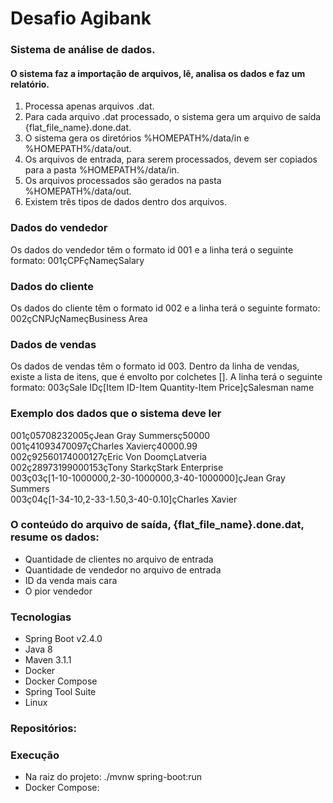 # Desafio Agibank

### Sistema de análise de dados.

#### O sistema faz a importação de arquivos, lê, analisa os dados e faz um relatório.  
1. Processa apenas arquivos .dat.
2. Para cada arquivo .dat processado, o sistema gera um arquivo de saída {flat_file_name}.done.dat.
3. O sistema gera os diretórios %HOMEPATH%/data/in e %HOMEPATH%/data/out.
4. Os arquivos de entrada, para serem processados, devem ser copiados para a pasta %HOMEPATH%/data/in.
5. Os arquivos processados são gerados na pasta %HOMEPATH%/data/out. 
6. Existem três tipos de dados dentro dos arquivos.
### Dados do vendedor
Os dados do vendedor têm o formato id 001 e a linha terá o seguinte formato: 001çCPFçNameçSalary
### Dados do cliente
Os dados do cliente têm o formato id 002 e a linha terá o seguinte formato: 002çCNPJçNameçBusiness Area
### Dados de vendas
Os dados de vendas têm o formato id 003. Dentro da linha de vendas, existe a lista de itens, que é envolto por colchetes []. A linha terá o seguinte formato: 003çSale IDç[Item ID-Item Quantity-Item Price]çSalesman name

### Exemplo dos dados que o sistema deve ler
001ç05708232005çJean Gray Summersç50000   
001ç41093470097çCharles Xavierç40000.99   
002ç92560174000127çEric Von DoomçLatveria   
002ç28973199000153çTony StarkçStark Enterprise   
003ç03ç[1-10-1000000,2-30-1000000,3-40-1000000]çJean Gray Summers     
003ç04ç[1-34-10,2-33-1.50,3-40-0.10]çCharles Xavier

### O conteúdo do arquivo de saída, {flat_file_name}.done.dat, resume os dados:
- Quantidade de clientes no arquivo de entrada
- Quantidade de vendedor no arquivo de entrada
- ID da venda mais cara
- O pior vendedor

### Tecnologias
- Spring Boot v2.4.0
- Java 8
- Maven 3.1.1
- Docker
- Docker Compose
- Spring Tool Suite
- Linux
### Repositórios:

### Execução
- Na raiz do projeto: ./mvnw spring-boot:run
- Docker Compose: 
